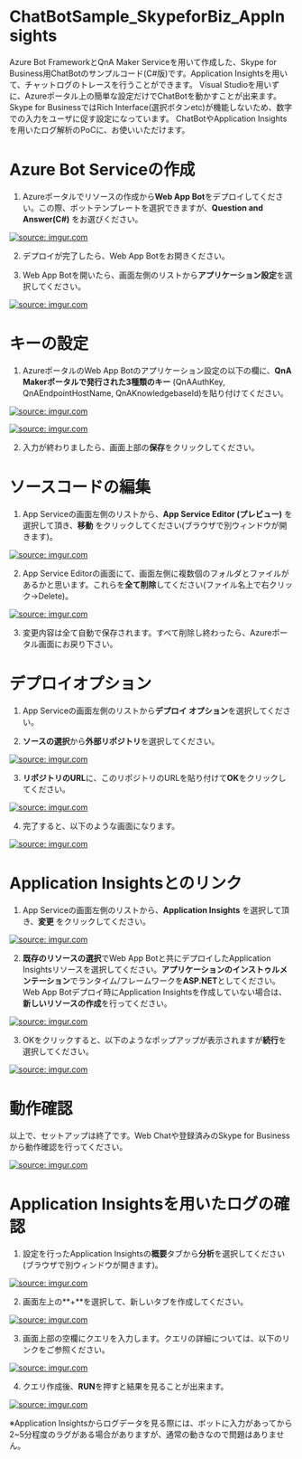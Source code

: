# ChatBotSample_SkypeforBiz_AppInsights

Azure Bot FrameworkとQnA Maker Serviceを用いて作成した、Skype for Business用ChatBotのサンプルコード(C#版)です。Application Insightsを用いて、チャットログのトレースを行うことができます。
Visual Studioを用いずに、Azureポータル上の簡単な設定だけでChatBotを動かすことが出来ます。Skype for BusinessではRich Interface(選択ボタンetc)が機能しないため、数字での入力をユーザに促す設定になっています。 ChatBotやApplication Insightsを用いたログ解析のPoCに、お使いいただけます。

# Azure Bot Serviceの作成

1. Azureポータルでリソースの作成から**Web App Bot**をデプロイしてください。この際、ボットテンプレートを選択できますが、**Question and Answer(C#)** をお選びください。

<a href="https://imgur.com/3eyj8uB"><img src="https://i.imgur.com/3eyj8uB.png" title="source: imgur.com" /></a>

2. デプロイが完了したら、Web App Botをお開きください。

3. Web App Botを開いたら、画面左側のリストから**アプリケーション設定**を選択してください。

<a href="https://imgur.com/7HL2hCV"><img src="https://i.imgur.com/7HL2hCV.png" title="source: imgur.com" /></a>

# キーの設定

1. AzureポータルのWeb App Botのアプリケーション設定の以下の欄に、**QnA Makerポータルで発行された3種類のキー** (QnAAuthKey, QnAEndpointHostName, QnAKnowledgebaseId)を貼り付けてください。

<a href="https://imgur.com/fCyBe4z"><img src="https://i.imgur.com/fCyBe4z.png" title="source: imgur.com" /></a>

<a href="https://imgur.com/7ALidSR"><img src="https://i.imgur.com/7ALidSR.png" title="source: imgur.com" /></a>

2. 入力が終わりましたら、画面上部の**保存**をクリックしてください。

# ソースコードの編集

1. App Serviceの画面左側のリストから、**App Service Editor (プレビュー)** を選択して頂き、**移動** をクリックしてください(ブラウザで別ウィンドウが開きます)。

<a href="https://imgur.com/xNjbowM"><img src="https://i.imgur.com/xNjbowM.png" title="source: imgur.com" /></a>

2. App Service Editorの画面にて、画面左側に複数個のフォルダとファイルがあるかと思います。これらを**全て削除**してください(ファイル名上で右クリック→Delete)。

<a href="https://imgur.com/MG1vn0G"><img src="https://i.imgur.com/MG1vn0G.png" title="source: imgur.com" /></a>

3. 変更内容は全て自動で保存されます。すべて削除し終わったら、Azureポータル画面にお戻り下さい。


# デプロイオプション

1. App Serviceの画面左側のリストから**デプロイ オプション**を選択してください。

2. **ソースの選択**から**外部リポジトリ**を選択してください。

<a href="https://imgur.com/FyEg10e"><img src="https://i.imgur.com/FyEg10e.png" title="source: imgur.com" /></a>

3. **リポジトリのURL**に、このリポジトリのURLを貼り付けて**OK**をクリックしてください。

<a href="https://imgur.com/kOxwKva"><img src="https://i.imgur.com/kOxwKva.png" title="source: imgur.com" /></a>

4. 完了すると、以下のような画面になります。

<a href="https://imgur.com/7Cohg22"><img src="https://i.imgur.com/7Cohg22.png" title="source: imgur.com" /></a>

# Application Insightsとのリンク

1. App Serviceの画面左側のリストから、**Application Insights** を選択して頂き、**変更** をクリックしてください。

<a href="https://imgur.com/kfkTXsn"><img src="https://i.imgur.com/kfkTXsn.png" title="source: imgur.com" /></a>

2. **既存のリソースの選択**でWeb App Botと共にデプロイしたApplication Insightsリソースを選択してください。**アプリケーションのインストゥルメンテーション**でランタイム/フレームワークを**ASP.NET**としてください。Web App Botデプロイ時にApplication Insightsを作成していない場合は、**新しいリソースの作成**を行ってください。

<a href="https://imgur.com/xr0G9Oh"><img src="https://i.imgur.com/xr0G9Oh.png" title="source: imgur.com" /></a>

3. OKをクリックすると、以下のようなポップアップが表示されますが**続行**を選択してください。

<a href="https://imgur.com/RYGTmta"><img src="https://i.imgur.com/RYGTmta.png" title="source: imgur.com" /></a>

# 動作確認

以上で、セットアップは終了です。Web Chatや登録済みのSkype for Businessから動作確認を行ってください。

<a href="https://imgur.com/38pzIM1"><img src="https://i.imgur.com/38pzIM1.png" title="source: imgur.com" /></a>

# Application Insightsを用いたログの確認

1. 設定を行ったApplication Insightsの**概要**タブから**分析**を選択してください(ブラウザで別ウィンドウが開きます)。

<a href="https://imgur.com/vQtT6sV"><img src="https://i.imgur.com/vQtT6sV.png" title="source: imgur.com" /></a>

2. 画面左上の**+**を選択して、新しいタブを作成してください。

<a href="https://imgur.com/LcZphMz"><img src="https://i.imgur.com/LcZphMz.png" title="source: imgur.com" /></a>

3. 画面上部の空欄にクエリを入力します。クエリの詳細については、以下のリンクをご参照ください。

<a href="https://imgur.com/3Miukyz"><img src="https://i.imgur.com/3Miukyz.png" title="source: imgur.com" /></a>

4. クエリ作成後、**RUN**を押すと結果を見ることが出来ます。

<a href="https://imgur.com/7FyHALO"><img src="https://i.imgur.com/7FyHALO.png" title="source: imgur.com" /></a>

※Application Insightsからログデータを見る際には、ボットに入力があってから2~5分程度のラグがある場合がありますが、通常の動きなので問題はありません。


